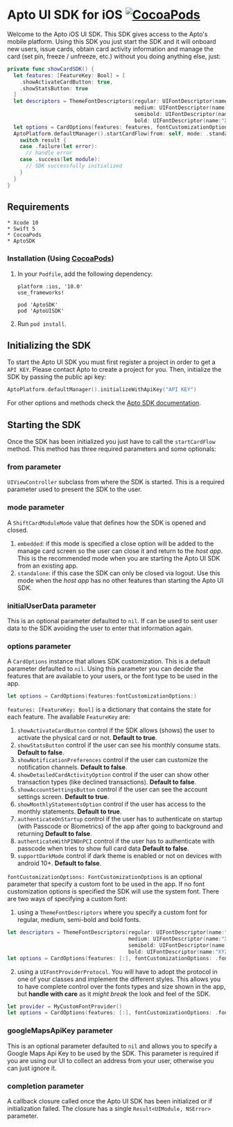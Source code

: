 # Apto UI SDK for iOS [![CocoaPods](https://img.shields.io/cocoapods/v/AptoUISDK.svg?style=plastic)](https://cocoapods.org/pods/AptoUISDK)

Welcome to the Apto iOS UI SDK. This SDK gives access to the Apto's mobile platform. Using this SDK you just start the SDK and it will onboard new users, issue cards, obtain card activity information and manage the card (set pin, freeze / unfreeze, etc.) without you doing anything else, just:

```swift
private func showCardSDK() {
  let features: [FeatureKey: Bool] = [
    .showActivateCardButton: true,
    .showStatsButton: true
  ]
  let descriptors = ThemeFontDescriptors(regular: UIFontDescriptor(name:"XYZ-Regular", size: 10),
                                         medium: UIFontDescriptor(name:"XYZ-Medium", size: 10),
                                         semibold: UIFontDescriptor(name:"XYZ-Semibold", size: 10),
                                         bold: UIFontDescriptor(name:"XYZ-Bold", size: 10))
  let options = CardOptions(features: features, fontCustomizationOptions: .fontDescriptors(descriptors))
  AptoPlatform.defaultManager().startCardFlow(from: self, mode: .standalone, options: options) { [weak self] result in
    switch result {
    case .failure(let error):
      // handle error
    case .success(let module):
      // SDK successfully initialized
    }
  }
}
```

## Requirements

    * Xcode 10
    * Swift 5
    * CocoaPods
    * AptoSDK

### Installation (Using [CocoaPods](https://cocoapods.org))

1. In your `Podfile`, add the following dependency:

    ```
    platform :ios, '10.0'
    use_frameworks!

    pod 'AptoSDK'
    pod 'AptoUISDK'
    ```

2. Run `pod install`.

## Initializing the SDK

To start the Apto UI SDK you must first register a project in order to get a `API KEY`. Please contact Apto to create a project for you. Then, initialize the SDK by passing the public api key:

```swift
AptoPlatform.defaultManager().initializeWithApiKey("API KEY")
```

For other options and methods check the [Apto SDK documentation](https://github.com/AptoPayments/apto-sdk-ios).

## Starting the SDK

Once the SDK has been initialized you just have to call the `startCardFlow` method. This method has three required parameters and some optionals:

### from parameter

`UIViewController` subclass from where the SDK is started. This is a required parameter used to present the SDK to the user.

### mode parameter

A `ShiftCardModuleMode` value that defines how the SDK is opened and closed.

1. `embedded`: if this mode is specified a close option will be added to the manage card screen so the user can close it and return to the _host app_. This is the recommended mode when you are starting the Apto UI SDK from an existing app.
2. `standalone`: if this case the SDK can only be closed via logout. Use this mode when the _host app_ has no other features than starting the Apto UI SDK.

### initialUserData parameter

This is an optional parameter defaulted to `nil`. If can be used to sent user data to the SDK avoiding the user to enter that information again.

### options parameter

A `CardOptions` instance that allows SDK customization. This is a default parameter defaulted to `nil`. Using this parameter you can decide the features that are available to your users, or the font type to be used in the app.

```swift
let options = CardOptions(features:fontCustomizationOptions:)
```

`features: [FeatureKey: Bool]` is a dictionary that contains the state for each feature. The available `FeatureKey` are:

1. `showActivateCardButton` control if the SDK allows (shows) the user to activate the physical card or not. **Default to true**.
2. `showStatsButton` control if the user can see his monthly consume stats. **Default to false**.
3. `showNotificationPreferences` control if the user can customize the notification channels. **Default to false**.
4. `showDetailedCardActivityOption` control if the user can show other transaction types (like declined transactions). **Default to false**.
5. `showAccountSettingsButton` control if the user can see the account settings screen. **Default to true**.
6. `showMonthlyStatementsOption` control if the user has access to the monthly statements. **Default to true**.
7. `authenticateOnStartup` control if the user has to authenticate on startup (with Passcode or Biometrics) of the app after going to background and returning **Default to false**.
8. `authenticateWithPINOnPCI` control if the user has to authenticate with passcode when tries to show full card data **Default to false**.
9. `supportDarkMode` control if dark theme is enabled or not on devices with android 10+. **Default to false**.

`fontCustomizationOptions: FontCustomizationOptions` is an optional parameter that specify a custom font to be used in the app. If no font customization options is specified the SDK will use the system font. There are two ways of specifying a custom font:

1. using a `ThemeFontDescriptors` where you specify a custom font for regular, medium, semi-bold and bold fonts.

```swift
let descriptors = ThemeFontDescriptors(regular: UIFontDescriptor(name:"XYZ-Regular", size: 10),
                                       medium: UIFontDescriptor(name:"XYZ-Medium", size: 10),
                                       semibold: UIFontDescriptor(name:"XYZ-Semibold", size: 10),
                                       bold: UIFontDescriptor(name:"XYZ-Bold", size: 10))
let options = CardOptions(features: [:], fontCustomizationOptions: .fontDescriptors(descriptors))
```

2. using a `UIFontProviderProtocol`. You will have to adopt the protocol in one of your classes and implement the different styles. This allows you to have complete control over the fonts types and size shown in the app, but **handle with care** as it _might break_ the look and feel of the SDK.

```swift
let provider = MyCustomFontProvider()
let options = CardOptions(features: [:], fontCustomizationOptions: .fontProvider(provider))
```

### googleMapsApiKey parameter

This is an optional parameter defaulted to `nil` and allows you to specify a Google Maps Api Key to be used by the SDK. This parameter is required if you are using our UI to collect an address from your user, otherwise you can just ignore it.

### completion parameter

A callback closure called once the Apto UI SDK has been initialized or if initialization failed. The closure has a single `Result<UIModule, NSError>` parameter.
